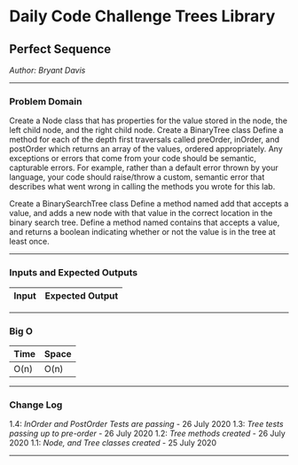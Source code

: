 # Daily Code Challenge Trees Library

## Perfect Sequence
*Author: Bryant Davis*


---

### Problem Domain

Create a Node class that has properties for the value stored in the node, the left child node, and the right child node.
Create a BinaryTree class
Define a method for each of the depth first traversals called preOrder, inOrder, and postOrder which returns an array of the values, ordered appropriately.
Any exceptions or errors that come from your code should be semantic, capturable errors. For example, rather than a default error thrown by your language, your code should raise/throw a custom, semantic error that describes what went wrong in calling the methods you wrote for this lab.

Create a BinarySearchTree class
Define a method named add that accepts a value, and adds a new node with that value in the correct location in the binary search tree.
Define a method named contains that accepts a value, and returns a boolean indicating whether or not the value is in the tree at least once.

---

### Inputs and Expected Outputs

| Input | Expected Output |
| :----------- | :----------- |



---
### Big O


| Time | Space |
| :----------- | :----------- |
| O(n) | O(n) |

---

### Change Log
1.4: *InOrder and PostOrder Tests are passing* - 26 July 2020
1.3: *Tree tests passing up to pre-order* - 26 July 2020
1.2: *Tree methods created* - 26 July 2020
1.1: *Node, and Tree classes created* - 25 July 2020  

---

